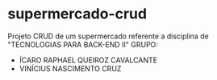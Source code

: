 # supermercado-crud
Projeto CRUD de um supermercado referente a disciplina de "TECNOLOGIAS PARA BACK-END II"
GRUPO:
- ÍCARO RAPHAEL QUEIROZ CAVALCANTE
- VINÍCIUS NASCIMENTO CRUZ
